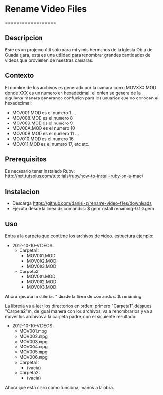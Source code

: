 # Rename Video Files
==================

## Descripcion
Este es un projecto útil solo para mi y mis hermanos de la Iglesia Obra de Guadalajara, esta es una utilidad para renombrar grandes cantidades de videos que provienen de nuestras camaras.

## Contexto
El nombre de los archivos es generado por la camara como MOVXXX.MOD donde XXX es un numero en hexadecimal. el orden se genera de la siguiente manera generando confusion para los usuarios que no conocen el hexadecimal:

* MOV001.MOD es el numero 1
...
* MOV008.MOD es el numero 8
* MOV009.MOD es el numero 9
* MOV00A.MOD es el numero 10
* MOV00B.MOD es el numero 11
...
* MOV010.MOD es el numero 16,
* MOV011.MOD es el numero 17,
etc,etc.

## Prerequisitos

Es necesario tener instalado Ruby: http://net.tutsplus.com/tutorials/ruby/how-to-install-ruby-on-a-mac/

## Instalacion

* Descarga https://github.com/daniel-z/rename-video-files/downloads
* Ejecuta desde la linea de comandos: $ gem install renaming-0.1.0.gem

## Uso

Entra a la carpeta que contiene los archivos de video. 
estructura ejemplo:

* 2012-10-10-VIDEOS:
    * Carpeta1:
        * MOV001.MOD
        * MOV002.MOD
        * MOV003.MOD
    * Carpeta2
        * MOV001.MOD
        * MOV002.MOD
        * MOV003.MOD

Ahora ejecuta la utileria:
    * desde la linea de comandos: $: renaming

La libreria va a leer los directorios en orden: primero "Carpeta1" despues "Carpeta2"m, de igual manera con los archivos; va a renombrarlos y va a mover los archivos a la carpeta padre, con el siguiente resultado:

* 2012-10-10-VIDEOS:
    * MOV001.mpg
    * MOV002.mpg
    * MOV003.mpg
    * MOV004.mpg
    * MOV005.mpg
    * MOV006.mpg
    * Carpeta1:
        * (vacia)
    * Carpeta2:
        * (vacia)


Ahora que esta claro como funciona, manos a la obra.
